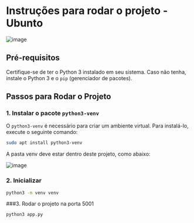 # Instruções para rodar o projeto - Ubunto
![image](https://github.com/user-attachments/assets/607352d3-d229-43fc-b985-d8115b349c92)

## Pré-requisitos

Certifique-se de ter o Python 3 instalado em seu sistema. Caso não tenha, instale o Python 3 e o `pip` (gerenciador de pacotes).

## Passos para Rodar o Projeto

### 1. Instalar o pacote `python3-venv`
O `python3-venv` é necessário para criar um ambiente virtual. Para instalá-lo, execute o seguinte comando:

```bash
sudo apt install python3-venv
```

A pasta venv deve estar dentro deste projeto, como abaixo:

![image](https://github.com/user-attachments/assets/2724935a-402e-4a0a-8579-a55eedf35564)


### 2. Inicializar
```bash
python3 -m venv venv
```

###3. Rodar o projeto na porta 5001
```bash
python3 app.py
```

